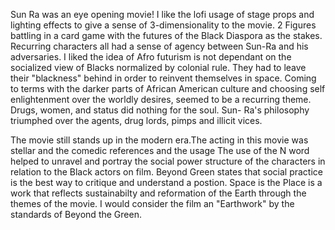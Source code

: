 Sun Ra was an eye opening movie! I like the lofi usage of stage props and lighting effects to give a sense of 3-dimensionality to the movie. 2 Figures battling in a card game with the futures of the Black Diaspora as the stakes. Recurring characters all had a sense of agency between Sun-Ra and his adversaries. I liked the idea of Afro futurism is not dependant on the socialized view of Blacks normalized by colonial rule. They had to leave their "blackness" behind in order to reinvent themselves in space. 
Coming to terms with the darker parts of African American culture and choosing self enlightenment over the worldly desires, seemed to be a recurring theme. Drugs, women, and status did nothing for the soul. Sun- Ra's philosophy triumphed over the agents, drug lords, pimps and illicit vices. 


The movie still stands up in the modern era.The acting in this movie was stellar and the comedic references and the usage The use of the N word helped to unravel and portray the social power structure of the characters in relation to the Black actors on film. Beyond Green states that social practice is the best way to critique and understand a postion. Space is the Place is a work that reflects sustainabilty and reformation of the Earth through the themes of the movie. I would consider the film an "Earthwork" by the standards of Beyond the Green.
